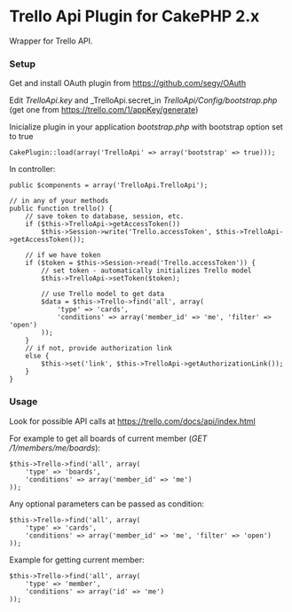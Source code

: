 # Trello Api Plugin for CakePHP 2.x

Wrapper for Trello API. 

### Setup

Get and install OAuth plugin from https://github.com/segy/OAuth  

Edit _TrelloApi.key_ and _TrelloApi.secret_in _TrelloApi/Config/bootstrap.php_  
(get one from https://trello.com/1/appKey/generate)  
 
Inicialize plugin in your application _bootstrap.php_ with bootstrap option set to true  

	CakePlugin::load(array('TrelloApi' => array('bootstrap' => true)));
 
In controller:  

	public $components = array('TrelloApi.TrelloApi');
	
	// in any of your methods
	public function trello() {
		// save token to database, session, etc.
		if ($this->TrelloApi->getAccessToken())
			$this->Session->write('Trello.accessToken', $this->TrelloApi->getAccessToken());
		
		// if we have token
		if ($token = $this->Session->read('Trello.accessToken')) {
			// set token - automatically initializes Trello model
			$this->TrelloApi->setToken($token);
			
			// use Trello model to get data
			$data = $this->Trello->find('all', array(
				'type' => 'cards',
				'conditions' => array('member_id' => 'me', 'filter' => 'open')
			));
		}
		// if not, provide authorization link
		else {
			$this->set('link', $this->TrelloApi->getAuthorizationLink());
		}
	}
 
### Usage

Look for possible API calls at https://trello.com/docs/api/index.html  

For example to get all boards of current member (_GET /1/members/me/boards_):  

	$this->Trello->find('all', array(
		'type' => 'boards',
		'conditions' => array('member_id' => 'me')
	));
 
Any optional parameters can be passed as condition:  

	$this->Trello->find('all', array(
		'type' => 'cards',
		'conditions' => array('member_id' => 'me', 'filter' => 'open')
	));
 
Example for getting current member:  

	$this->Trello->find('all', array(
		'type' => 'member',
		'conditions' => array('id' => 'me')
	));
	